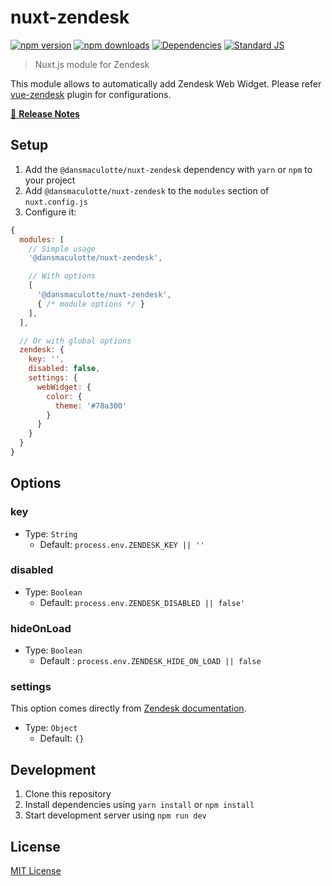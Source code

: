 # nuxt-zendesk

[![npm version][npm-version-src]][npm-version-href]
[![npm downloads][npm-downloads-src]][npm-downloads-href]
[![Dependencies][david-dm-src]][david-dm-href]
[![Standard JS][standard-js-src]][standard-js-href]

> Nuxt.js module for Zendesk

This module allows to automatically add Zendesk Web Widget.
Please refer [vue-zendesk](https://github.com/dansmaculotte/vue-zendesk) plugin for configurations.

[📖 **Release Notes**](./CHANGELOG.md)

## Setup

1. Add the `@dansmaculotte/nuxt-zendesk` dependency with `yarn` or `npm` to your project
2. Add `@dansmaculotte/nuxt-zendesk` to the `modules` section of `nuxt.config.js`
3. Configure it:

```js
{
  modules: [
    // Simple usage
    '@dansmaculotte/nuxt-zendesk',

    // With options
    [
      '@dansmaculotte/nuxt-zendesk',
      { /* module options */ }
    ],
  ],

  // Or with global options
  zendesk: {
    key: '',
    disabled: false,
    settings: {
      webWidget: {
        color: {
          theme: '#78a300'
        }
      }
    }
  }
}
```

## Options

### key

- Type: `String`
  - Default: `process.env.ZENDESK_KEY || ''`

### disabled

- Type: `Boolean`
  - Default: `process.env.ZENDESK_DISABLED || false'`

### hideOnLoad

- Type: `Boolean`
  - Default : `process.env.ZENDESK_HIDE_ON_LOAD || false`

### settings

This option comes directly from [Zendesk documentation](https://developer.zendesk.com/embeddables/docs/widget/settings).

- Type: `Object`
  - Default: `{}`

## Development

1. Clone this repository
2. Install dependencies using `yarn install` or `npm install`
3. Start development server using `npm run dev`

## License

[MIT License](./LICENSE.md)

<!-- Badges -->
[npm-downloads-src]: https://img.shields.io/npm/dt/@dansmaculotte/nuxt-zendesk.svg?style=flat-square
[npm-downloads-href]: https://npmjs.com/package/@dansmaculotte/nuxt-zendesk

[npm-version-src]: https://img.shields.io/npm/v/@dansmaculotte/nuxt-zendesk/latest.svg?style=flat-square
[npm-version-href]: https://npmjs.com/package/@dansmaculotte/nuxt-zendesk

[david-dm-src]: https://david-dm.org/dansmaculotte/nuxt-zendesk/status.svg?style=flat-square
[david-dm-href]: https://david-dm.org/dansmaculotte/nuxt-zendesk

[standard-js-src]: https://img.shields.io/badge/code_style-standard-brightgreen.svg?style=flat-square
[standard-js-href]: https://standardjs.com
